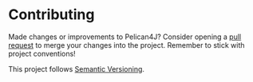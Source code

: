 # Contributing
Made changes or improvements to Pelican4J? Consider opening a [pull request](https://git.rainnny.club/Rainnny/Pelican4J/pulls) to merge your changes into the project. Remember to stick with project conventions!

This project follows [Semantic Versioning](https://semver.org).